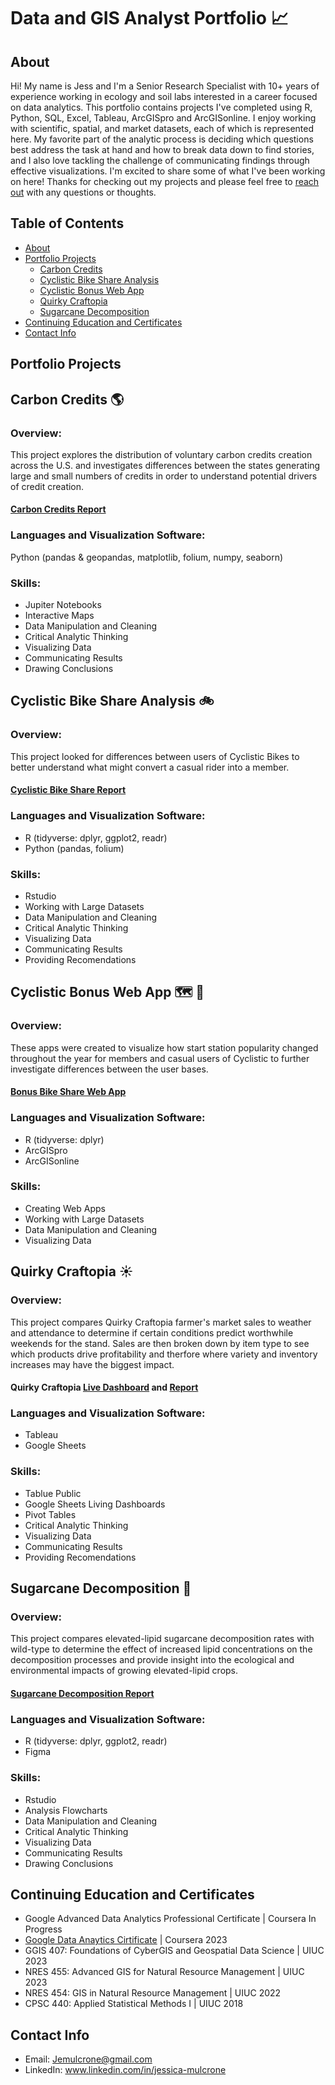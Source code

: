 # Data and GIS Analyst Portfolio :chart_with_upwards_trend:

## About

Hi! My name is Jess and I'm a Senior Research Specialist with 10+ years of experience working in ecology and soil labs interested in a career focused on data analytics. This portfolio contains projects I've completed using R, Python, SQL, Excel, Tableau, ArcGISpro and ArcGISonline. I enjoy working with scientific, spatial, and market datasets, each of which is represented here. My favorite part of the analytic process is deciding which questions best address the task at hand and how to break data down to find stories, and I also love tackling the challenge of communicating findings through effective visualizations. I'm excited to share some of what I've been working on here! Thanks for checking out my projects and please feel free to [reach out](#contact-info) with any questions or thoughts.  

## Table of Contents 

- [About](#about)
- [Portfolio Projects](#portfolio-projects)
  * [Carbon Credits](#carbon-credits-earth_americas)
  * [Cyclistic Bike Share Analysis](#cyclistic-bike-share-analysis-bike)
  * [Cyclistic Bonus Web App](#cyclistic-bonus-web-app-world_map-city_sunset)
  * [Quirky Craftopia](#quirky-craftopia-sunny)
  * [Sugarcane Decomposition](#sugarcane-decomposition-leaves)
- [Continuing Education and Certificates](#continuing-education-and-certificates)
- [Contact Info](#contact-info)

## Portfolio Projects

## Carbon Credits :earth_americas:

### Overview: 

This project explores the distribution of voluntary carbon credits creation across the U.S. and investigates differences between the states generating large and small numbers of credits in order to understand potential drivers of credit creation. 

#### [Carbon Credits Report](https://htmlpreview.github.io/?https://github.com/Jemulcrone/data-and-gis-analyst-portfolio/blob/main/carbon-credits-python/carbon-credit-markdown.html)

### Languages and Visualization Software: 

Python (pandas & geopandas, matplotlib, folium, numpy, seaborn)

### Skills: 

- Jupiter Notebooks
- Interactive Maps
- Data Manipulation and Cleaning
- Critical Analytic Thinking
- Visualizing Data
- Communicating Results
- Drawing Conclusions

## Cyclistic Bike Share Analysis :bike:

### Overview: 

This project looked for differences between users of Cyclistic Bikes to better understand what might convert a casual rider into a member.   

#### [Cyclistic Bike Share Report](https://htmlpreview.github.io/?https://github.com/Jemulcrone/data-and-gis-analyst-portfolio/blob/main/cyclistic-analysis-r/cyclistic-markdown.html)

### Languages and Visualization Software: 

- R (tidyverse: dplyr, ggplot2, readr)
- Python (pandas, folium)

### Skills: 

- Rstudio
- Working with Large Datasets 
- Data Manipulation and Cleaning
- Critical Analytic Thinking
- Visualizing Data
- Communicating Results
- Providing Recomendations 

## Cyclistic Bonus Web App :world_map: :city_sunset:

### Overview: 

These apps were created to visualize how start station popularity changed throughout the year for members and casual users of Cyclistic to further investigate differences between the user bases. 

#### [Bonus Bike Share Web App](https://arcg.is/DOCam1)

### Languages and Visualization Software: 

- R (tidyverse: dplyr)
- ArcGISpro
- ArcGISonline
  
### Skills: 

- Creating Web Apps 
- Working with Large Datasets 
- Data Manipulation and Cleaning
- Visualizing Data

## Quirky Craftopia :sunny:

### Overview: 

This project compares Quirky Craftopia farmer's market sales to weather and attendance to determine if certain conditions predict worthwhile weekends for the stand. Sales are then broken down by item type to see which products drive profitability and therfore where variety and inventory increases may have the biggest impact. 

#### Quirky Craftopia [Live Dashboard](https://public.tableau.com/app/profile/jessica.mulcrone/viz/QuirkyCraftopiasLiveFarmersMarketDashboard/LiveWeeklySales) and [Report](https://github.com/Jemulcrone/data-and-gis-analyst-portfolio/blob/main/quirky-craftopia-tableau/quirky-craftopia-sales-report.pdf)

### Languages and Visualization Software: 

- Tableau
- Google Sheets

### Skills: 

- Tablue Public
- Google Sheets Living Dashboards 
- Pivot Tables
- Critical Analytic Thinking
- Visualizing Data
- Communicating Results
- Providing Recomendations

## Sugarcane Decomposition :leaves:

### Overview: 

This project compares elevated-lipid sugarcane decomposition rates with wild-type to determine the effect of increased lipid concentrations on the decomposition processes and provide insight into the ecological and environmental impacts of growing elevated-lipid crops. 

#### [Sugarcane Decomposition Report](https://htmlpreview.github.io/?https://github.com/Jemulcrone/data-and-gis-analyst-portfolio/blob/main/sugarcane_decomp-r/sugarcane-markdown.html)

### Languages and Visualization Software: 

- R (tidyverse: dplyr, ggplot2, readr)
- Figma

### Skills:

- Rstudio
- Analysis Flowcharts
- Data Manipulation and Cleaning
- Critical Analytic Thinking
- Visualizing Data
- Communicating Results
- Drawing Conclusions

## Continuing Education and Certificates 

- Google Advanced Data Analytics Professional Certificate | Coursera In Progress
- [Google Data Anaytics Cirtificate](https://coursera.org/share/8399c1d83adf60e4264deca7c4fa2248) | Coursera 2023
- GGIS 407: Foundations of CyberGIS and Geospatial Data Science | UIUC 2023
- NRES 455: Advanced GIS for Natural Resource Management | UIUC 2023
- NRES 454: GIS in Natural Resource Management | UIUC 2022
- CPSC 440: Applied Statistical Methods I | UIUC 2018
  
## Contact Info 

- Email: Jemulcrone@gmail.com 
- LinkedIn: www.linkedin.com/in/jessica-mulcrone
